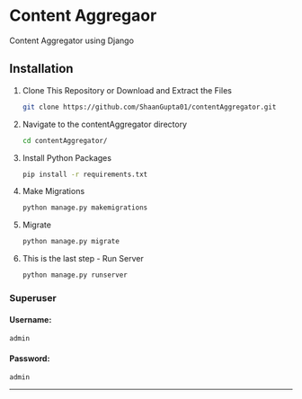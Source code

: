 # Content Aggregaor

Content Aggregator using Django


## Installation


1.  Clone This Repository or Download and Extract the Files
	```sh
	git clone https://github.com/ShaanGupta01/contentAggregator.git
	```

2.  Navigate to the contentAggregator directory
	```sh
	cd contentAggregator/  
	```

3.  Install Python Packages
	```sh
	pip install -r requirements.txt
	```

4.  Make Migrations
	```sh
	python manage.py makemigrations
	```

5.  Migrate
	```sh
	python manage.py migrate
	```

6.  This is the last step - Run Server
	```sh
	python manage.py runserver
	```



### Superuser
#### Username:
	
	admin 
	
#### Password:
	
	admin 
	
 
-----
